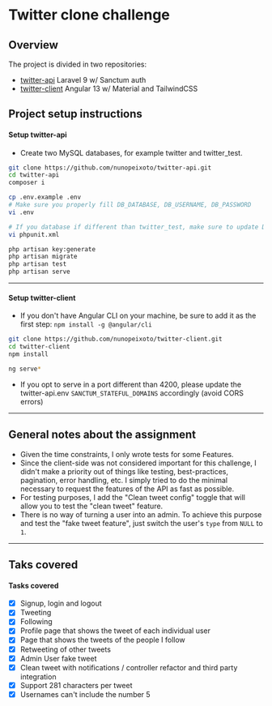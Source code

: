 # Twitter clone challenge

## Overview
The project is divided in two repositories:
  - [twitter-api](https://github.com/nunopeixoto/twitter-api) Laravel 9 w/ Sanctum auth <br>
  - [twitter-client](https://github.com/nunopeixoto/twitter-client) Angular 13 w/ Material and TailwindCSS

## Project setup instructions
#### Setup twitter-api
- Create two MySQL databases, for example twitter and twitter_test.
```bash
git clone https://github.com/nunopeixoto/twitter-api.git
cd twitter-api
composer i

cp .env.example .env
# Make sure you properly fill DB_DATABASE, DB_USERNAME, DB_PASSWORD
vi .env

# If you database if different than twitter_test, make sure to update DB_DATABASE on phpunit.xml
vi phpunit.xml

php artisan key:generate
php artisan migrate
php artisan test
php artisan serve
```
___

#### Setup twitter-client
- If you don't have Angular CLI on your machine, be sure to add it as the first step: `npm install -g @angular/cli`
```bash
git clone https://github.com/nunopeixoto/twitter-client.git
cd twitter-client
npm install

ng serve*

```
* If you opt to serve in a port different than 4200, please update the twitter-api.env `SANCTUM_STATEFUL_DOMAINS` accordingly (avoid CORS errors)

___

## General notes about the assignment
- Given the time constraints, I only wrote tests for some Features.
- Since the client-side was not considered important for this challenge, I didn't make a priority out of things like testing, best-practices, pagination, error handling, etc. I simply tried to do the minimal necessary to request the features of the API as fast as possible.
- For testing purposes, I add the "Clean tweet config" toggle that will allow you to test the "clean tweet" feature.
- There is no way of turning a user into an admin. To achieve this purpose and test the "fake tweet feature", just switch the user's `type` from `NULL` to `1`.

___

## Taks covered

#### Tasks covered
- [x] Signup, login and logout
- [x] Tweeting
- [x] Following
- [x] Profile page that shows the tweet of each individual user
- [x] Page that shows the tweets of the people I follow
- [x] Retweeting of other tweets
- [x] Admin User fake tweet
- [x] Clean tweet with notifications / controller refactor and third party integration
- [x] Support 281 characters per tweet
- [x] Usernames can't include the number 5
